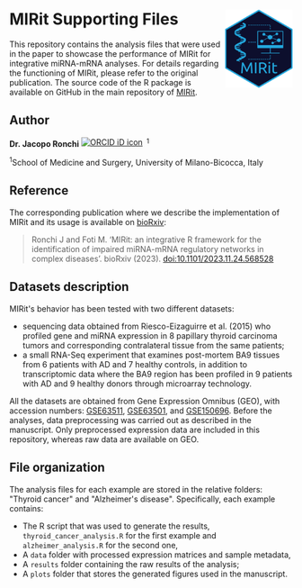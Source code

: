 # MIRit Supporting Files <img src="logo.png?raw=true" alt="MIRit_logo" height="139" align="right"/>

This repository contains the analysis files that were used in the paper to showcase the performance of MIRit for integrative miRNA-mRNA analyses. For details regarding the functioning of MIRit, please refer to the original publication. The source code of the R package is available on GitHub in the main repository of [MIRit](https://github.com/jacopo-ronchi/MIRit).

## Author

**Dr. Jacopo Ronchi**
<a itemprop="sameAs" content="https://orcid.org/0000-0001-5520-4631" href="https://orcid.org/0000-0001-5520-4631" target="orcid.widget" rel="noopener noreferrer" style="vertical-align:top;"><img src="https://orcid.org/sites/default/files/images/orcid_16x16.png" style="width:1em;margin-right:.5em;" alt="ORCID iD icon"></a><sup>1</sup>

<sup>1</sup>School of Medicine and Surgery, University of
Milano-Bicocca, Italy

## Reference

The corresponding publication where we describe the implementation of MIRit and its usage is available on [bioRxiv](doi:10.1101/2023.11.24.568528):

> Ronchi J and Foti M. ‘MIRit: an integrative R framework for the
> identification of impaired miRNA-mRNA regulatory networks in complex
> diseases’. bioRxiv (2023). <doi:10.1101/2023.11.24.568528>

## Datasets description

MIRit's behavior has been tested with two different datasets:

- sequencing data obtained from Riesco-Eizaguirre et al. (2015) who profiled gene and miRNA expression in 8 papillary thyroid carcinoma tumors and corresponding contralateral tissue from the same patients;
- a small RNA-Seq experiment that examines post-mortem BA9 tissues from 6 patients with AD and 7 healthy controls, in addition to transcriptomic data where the BA9 region has been profiled in 9 patients with AD and 9 healthy donors through microarray technology.

All the datasets are obtained from Gene Expression Omnibus (GEO), with accession numbers: [GSE63511](https://www.ncbi.nlm.nih.gov/geo/query/acc.cgi?acc=GSE63511), [GSE63501](https://www.ncbi.nlm.nih.gov/geo/query/acc.cgi?acc=GSE63501), and [GSE150696](https://www.ncbi.nlm.nih.gov/geo/query/acc.cgi?acc=GSE150696). Before the analyses, data preprocessing was carried out as described in the manuscript. Only preprocessed expression data are included in this repository, whereas raw data are available on GEO.

## File organization

The analysis files for each example are stored in the relative folders: "Thyroid cancer" and "Alzheimer's disease". Specifically, each example contains:

- The R script that was used to generate the results, `thyroid_cancer_analysis.R` for the first example and `alzheimer_analysis.R` for the second one,
- A `data` folder with processed expression matrices and sample metadata,
- A `results` folder containing the raw results of the analysis;
- A `plots` folder that stores the generated figures used in the manuscript.
